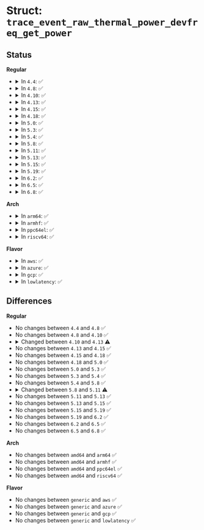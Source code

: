 # Struct: <code>trace_event_raw_thermal_power_devfreq_get_power</code>

## Status
<b>Regular</b>
<ul>
<li>
<details>
<summary>In <code>4.4</code>: ✅</summary>

```c
struct trace_event_raw_thermal_power_devfreq_get_power {
    struct trace_entry ent;
    u32 __data_loc_type;
    long unsigned int freq;
    u32 load;
    u32 dynamic_power;
    u32 static_power;
    char __data[0];
};
```
</details>
</li>
<li>
<details>
<summary>In <code>4.8</code>: ✅</summary>

```c
struct trace_event_raw_thermal_power_devfreq_get_power {
    struct trace_entry ent;
    u32 __data_loc_type;
    long unsigned int freq;
    u32 load;
    u32 dynamic_power;
    u32 static_power;
    char __data[0];
};
```
</details>
</li>
<li>
<details>
<summary>In <code>4.10</code>: ✅</summary>

```c
struct trace_event_raw_thermal_power_devfreq_get_power {
    struct trace_entry ent;
    u32 __data_loc_type;
    long unsigned int freq;
    u32 load;
    u32 dynamic_power;
    u32 static_power;
    char __data[0];
};
```
</details>
</li>
<li>
<details>
<summary>In <code>4.13</code>: ✅</summary>

```c
struct trace_event_raw_thermal_power_devfreq_get_power {
    struct trace_entry ent;
    u32 __data_loc_type;
    long unsigned int freq;
    u32 load;
    u32 dynamic_power;
    u32 static_power;
    u32 power;
    char __data[0];
};
```
</details>
</li>
<li>
<details>
<summary>In <code>4.15</code>: ✅</summary>

```c
struct trace_event_raw_thermal_power_devfreq_get_power {
    struct trace_entry ent;
    u32 __data_loc_type;
    long unsigned int freq;
    u32 load;
    u32 dynamic_power;
    u32 static_power;
    u32 power;
    char __data[0];
};
```
</details>
</li>
<li>
<details>
<summary>In <code>4.18</code>: ✅</summary>

```c
struct trace_event_raw_thermal_power_devfreq_get_power {
    struct trace_entry ent;
    u32 __data_loc_type;
    long unsigned int freq;
    u32 load;
    u32 dynamic_power;
    u32 static_power;
    u32 power;
    char __data[0];
};
```
</details>
</li>
<li>
<details>
<summary>In <code>5.0</code>: ✅</summary>

```c
struct trace_event_raw_thermal_power_devfreq_get_power {
    struct trace_entry ent;
    u32 __data_loc_type;
    long unsigned int freq;
    u32 load;
    u32 dynamic_power;
    u32 static_power;
    u32 power;
    char __data[0];
};
```
</details>
</li>
<li>
<details>
<summary>In <code>5.3</code>: ✅</summary>

```c
struct trace_event_raw_thermal_power_devfreq_get_power {
    struct trace_entry ent;
    u32 __data_loc_type;
    long unsigned int freq;
    u32 load;
    u32 dynamic_power;
    u32 static_power;
    u32 power;
    char __data[0];
};
```
</details>
</li>
<li>
<details>
<summary>In <code>5.4</code>: ✅</summary>

```c
struct trace_event_raw_thermal_power_devfreq_get_power {
    struct trace_entry ent;
    u32 __data_loc_type;
    long unsigned int freq;
    u32 load;
    u32 dynamic_power;
    u32 static_power;
    u32 power;
    char __data[0];
};
```
</details>
</li>
<li>
<details>
<summary>In <code>5.8</code>: ✅</summary>

```c
struct trace_event_raw_thermal_power_devfreq_get_power {
    struct trace_entry ent;
    u32 __data_loc_type;
    long unsigned int freq;
    u32 load;
    u32 dynamic_power;
    u32 static_power;
    u32 power;
    char __data[0];
};
```
</details>
</li>
<li>
<details>
<summary>In <code>5.11</code>: ✅</summary>

```c
struct trace_event_raw_thermal_power_devfreq_get_power {
    struct trace_entry ent;
    u32 __data_loc_type;
    long unsigned int freq;
    u32 busy_time;
    u32 total_time;
    u32 power;
    char __data[0];
};
```
</details>
</li>
<li>
<details>
<summary>In <code>5.13</code>: ✅</summary>

```c
struct trace_event_raw_thermal_power_devfreq_get_power {
    struct trace_entry ent;
    u32 __data_loc_type;
    long unsigned int freq;
    u32 busy_time;
    u32 total_time;
    u32 power;
    char __data[0];
};
```
</details>
</li>
<li>
<details>
<summary>In <code>5.15</code>: ✅</summary>

```c
struct trace_event_raw_thermal_power_devfreq_get_power {
    struct trace_entry ent;
    u32 __data_loc_type;
    long unsigned int freq;
    u32 busy_time;
    u32 total_time;
    u32 power;
    char __data[0];
};
```
</details>
</li>
<li>
<details>
<summary>In <code>5.19</code>: ✅</summary>

```c
struct trace_event_raw_thermal_power_devfreq_get_power {
    struct trace_entry ent;
    u32 __data_loc_type;
    long unsigned int freq;
    u32 busy_time;
    u32 total_time;
    u32 power;
    char __data[0];
};
```
</details>
</li>
<li>
<details>
<summary>In <code>6.2</code>: ✅</summary>

```c
struct trace_event_raw_thermal_power_devfreq_get_power {
    struct trace_entry ent;
    u32 __data_loc_type;
    long unsigned int freq;
    u32 busy_time;
    u32 total_time;
    u32 power;
    char __data[0];
};
```
</details>
</li>
<li>
<details>
<summary>In <code>6.5</code>: ✅</summary>

```c
struct trace_event_raw_thermal_power_devfreq_get_power {
    struct trace_entry ent;
    u32 __data_loc_type;
    long unsigned int freq;
    u32 busy_time;
    u32 total_time;
    u32 power;
    char __data[0];
};
```
</details>
</li>
<li>
<details>
<summary>In <code>6.8</code>: ✅</summary>

```c
struct trace_event_raw_thermal_power_devfreq_get_power {
    struct trace_entry ent;
    u32 __data_loc_type;
    long unsigned int freq;
    u32 busy_time;
    u32 total_time;
    u32 power;
    char __data[0];
};
```
</details>
</li>
</ul>
<b>Arch</b>
<ul>
<li>
<details>
<summary>In <code>arm64</code>: ✅</summary>

```c
struct trace_event_raw_thermal_power_devfreq_get_power {
    struct trace_entry ent;
    u32 __data_loc_type;
    long unsigned int freq;
    u32 load;
    u32 dynamic_power;
    u32 static_power;
    u32 power;
    char __data[0];
};
```
</details>
</li>
<li>
<details>
<summary>In <code>armhf</code>: ✅</summary>

```c
struct trace_event_raw_thermal_power_devfreq_get_power {
    struct trace_entry ent;
    u32 __data_loc_type;
    long unsigned int freq;
    u32 load;
    u32 dynamic_power;
    u32 static_power;
    u32 power;
    char __data[0];
};
```
</details>
</li>
<li>
<details>
<summary>In <code>ppc64el</code>: ✅</summary>

```c
struct trace_event_raw_thermal_power_devfreq_get_power {
    struct trace_entry ent;
    u32 __data_loc_type;
    long unsigned int freq;
    u32 load;
    u32 dynamic_power;
    u32 static_power;
    u32 power;
    char __data[0];
};
```
</details>
</li>
<li>
<details>
<summary>In <code>riscv64</code>: ✅</summary>

```c
struct trace_event_raw_thermal_power_devfreq_get_power {
    struct trace_entry ent;
    u32 __data_loc_type;
    long unsigned int freq;
    u32 load;
    u32 dynamic_power;
    u32 static_power;
    u32 power;
    char __data[0];
};
```
</details>
</li>
</ul>
<b>Flavor</b>
<ul>
<li>
<details>
<summary>In <code>aws</code>: ✅</summary>

```c
struct trace_event_raw_thermal_power_devfreq_get_power {
    struct trace_entry ent;
    u32 __data_loc_type;
    long unsigned int freq;
    u32 load;
    u32 dynamic_power;
    u32 static_power;
    u32 power;
    char __data[0];
};
```
</details>
</li>
<li>
<details>
<summary>In <code>azure</code>: ✅</summary>

```c
struct trace_event_raw_thermal_power_devfreq_get_power {
    struct trace_entry ent;
    u32 __data_loc_type;
    long unsigned int freq;
    u32 load;
    u32 dynamic_power;
    u32 static_power;
    u32 power;
    char __data[0];
};
```
</details>
</li>
<li>
<details>
<summary>In <code>gcp</code>: ✅</summary>

```c
struct trace_event_raw_thermal_power_devfreq_get_power {
    struct trace_entry ent;
    u32 __data_loc_type;
    long unsigned int freq;
    u32 load;
    u32 dynamic_power;
    u32 static_power;
    u32 power;
    char __data[0];
};
```
</details>
</li>
<li>
<details>
<summary>In <code>lowlatency</code>: ✅</summary>

```c
struct trace_event_raw_thermal_power_devfreq_get_power {
    struct trace_entry ent;
    u32 __data_loc_type;
    long unsigned int freq;
    u32 load;
    u32 dynamic_power;
    u32 static_power;
    u32 power;
    char __data[0];
};
```
</details>
</li>
</ul>

## Differences
<b>Regular</b>
<ul>
<li>
No changes between <code>4.4</code> and <code>4.8</code> ✅
</li>
<li>
No changes between <code>4.8</code> and <code>4.10</code> ✅
</li>
<li>
<details>
<summary>Changed between <code>4.10</code> and <code>4.13</code> ⚠️</summary>
<ul>
<li>
<b>Field added. </b>
<code>u32 power</code>
</li>
</ul>
</details>
</li>
<li>
No changes between <code>4.13</code> and <code>4.15</code> ✅
</li>
<li>
No changes between <code>4.15</code> and <code>4.18</code> ✅
</li>
<li>
No changes between <code>4.18</code> and <code>5.0</code> ✅
</li>
<li>
No changes between <code>5.0</code> and <code>5.3</code> ✅
</li>
<li>
No changes between <code>5.3</code> and <code>5.4</code> ✅
</li>
<li>
No changes between <code>5.4</code> and <code>5.8</code> ✅
</li>
<li>
<details>
<summary>Changed between <code>5.8</code> and <code>5.11</code> ⚠️</summary>
<ul>
<li>
<b>Field added. </b>
<code>u32 busy_time</code>
</li>
<li>
<b>Field added. </b>
<code>u32 total_time</code>
</li>
<li>
<b>Field removed. </b>
<code>u32 load</code>
</li>
<li>
<b>Field removed. </b>
<code>u32 dynamic_power</code>
</li>
<li>
<b>Field removed. </b>
<code>u32 static_power</code>
</li>
</ul>
</details>
</li>
<li>
No changes between <code>5.11</code> and <code>5.13</code> ✅
</li>
<li>
No changes between <code>5.13</code> and <code>5.15</code> ✅
</li>
<li>
No changes between <code>5.15</code> and <code>5.19</code> ✅
</li>
<li>
No changes between <code>5.19</code> and <code>6.2</code> ✅
</li>
<li>
No changes between <code>6.2</code> and <code>6.5</code> ✅
</li>
<li>
No changes between <code>6.5</code> and <code>6.8</code> ✅
</li>
</ul>
<b>Arch</b>
<ul>
<li>
No changes between <code>amd64</code> and <code>arm64</code> ✅
</li>
<li>
No changes between <code>amd64</code> and <code>armhf</code> ✅
</li>
<li>
No changes between <code>amd64</code> and <code>ppc64el</code> ✅
</li>
<li>
No changes between <code>amd64</code> and <code>riscv64</code> ✅
</li>
</ul>
<b>Flavor</b>
<ul>
<li>
No changes between <code>generic</code> and <code>aws</code> ✅
</li>
<li>
No changes between <code>generic</code> and <code>azure</code> ✅
</li>
<li>
No changes between <code>generic</code> and <code>gcp</code> ✅
</li>
<li>
No changes between <code>generic</code> and <code>lowlatency</code> ✅
</li>
</ul>
